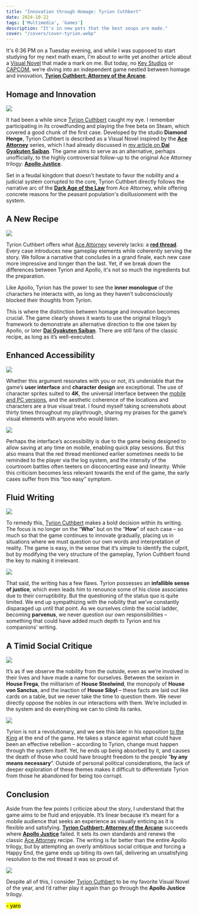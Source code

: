```yaml
---
title: "Innovation through Homage: Tyrion Cuthbert"
date: 2024-10-22
tags: ['Multimedia', 'Games']
description: "It's in new pots that the best soups are made."
cover: "/covers/cover-tyrion.webp"
---
```


It's 6:36 PM on a Tuesday evening, and while I was supposed to start studying for my next math exam, I'm about to write yet another article about a [Visual Novel](https://en.wikipedia.org/wiki/Visual_novel) that made a mark on me. But today, no [Key Studios](https://en.wikipedia.org/wiki/Key_(company)) or [CAPCOM](https://en.wikipedia.org/wiki/Capcom), we’re diving into an independent game nestled between homage and innovation, [**Tyrion Cuthbert: Attorney of the Arcane**](https://store.steampowered.com/app/1590230/Tyrion_Cuthbert_Attorney_of_the_Arcane/).

## Homage and Innovation

![](<Tyrion+Close (1).png>)

It had been a while since [Tyrion Cuthbert](https://attorneyofthearcane.fandom.com/wiki/Tyrion_Cuthbert:_Attorney_of_the_Arcane) caught my eye. I remember participating in its crowdfunding and playing the free beta on Steam, which covered a good chunk of the first case. Developed by the studio **Diamond Henge**, Tyrion Cuthbert is described as a Visual Novel inspired by the [**Ace Attorney**](https://www.ace-attorney.com/) series, which I had already discussed in [my article on **Dai Gyakuten Saiban**](https://skoomaden.me/en/posts/dai-gyakuten-saiban). The game aims to serve as an alternative, perhaps unofficially, to the highly controversial follow-up to the original Ace Attorney trilogy: [**Apollo Justice**](https://en.wikipedia.org/wiki/Apollo_Justice:_Ace_Attorney).

Set in a feudal kingdom that doesn't hesitate to favor the nobility and a judicial system corrupted to the core, Tyrion Cuthbert directly follows the narrative arc of the [**Dark Age of the Law**](https://aceattorney.fandom.com/wiki/Dark_age_of_the_law) from Ace Attorney, while offering concrete reasons for the peasant population's disillusionment with the system.

## A New Recipe

![](image-204.png)

Tyrion Cuthbert offers what [Ace Attorney](https://www.ace-attorney.com/) severely lacks: a [**red thread**](https://www.linternaute.fr/dictionnaire/fr/definition/fil-rouge/). Every case introduces new gameplay elements while coherently serving the story. We follow a narrative that concludes in a grand finale, each new case more impressive and longer than the last. Yet, if we break down the differences between Tyrion and Apollo, it's not so much the ingredients but the preparation.

Like Apollo, Tyrion has the power to see the **inner monologue** of the characters he interacts with, as long as they haven’t subconsciously blocked their thoughts from Tyrion.

This is where the distinction between homage and innovation becomes crucial. The game clearly shows it wants to use the original trilogy’s framework to demonstrate an alternative direction to the one taken by Apollo, or later [**Dai Gyakuten Saiban**](https://skoomaden.me/en/posts/dai-gyakuten-saiban). There are still fans of the classic recipe, as long as it’s well-executed.

## Enhanced Accessibility

![](image-205.png)

Whether this argument resonates with you or not, it’s undeniable that the game’s **user interface** and **character design** are exceptional. The use of character sprites suited to **4K**, the universal interface between the [mobile and PC versions](https://vndb.org/v45489), and the aesthetic coherence of the locations and characters are a true visual treat. I found myself taking screenshots about thirty times throughout my playthrough, sharing my praises for the game’s visual elements with anyone who would listen.

![](image-206.png)

Perhaps the interface’s accessibility is due to the game being designed to allow saving at any time on mobile, enabling quick play sessions. But this also means that the red thread mentioned earlier sometimes needs to be reminded to the player via the log system, and the intensity of the courtroom battles often teeters on disconcerting ease and linearity. While this criticism becomes less relevant towards the end of the game, the early cases suffer from this “too easy” symptom.

## Fluid Writing

![](image-207.png)

To remedy this, [Tyrion Cuthbert](https://attorneyofthearcane.fandom.com/wiki/Tyrion_Cuthbert:_Attorney_of_the_Arcane) makes a bold decision within its writing. The focus is no longer on the “**Who**” but on the “**How**” of each case – so much so that the game continues to innovate gradually, placing us in situations where we must question our own words and interpretation of reality. The game is easy, in the sense that it’s simple to identify the culprit, but by modifying the very structure of the gameplay, Tyrion Cuthbert found the key to making it irrelevant.

![](image-208.png)

That said, the writing has a few flaws. Tyrion possesses an **infallible sense of justice**, which even leads him to renounce some of his close associates due to their corruptibility. But the questioning of the status quo is quite limited. We end up sympathizing with the nobility that we’ve constantly disparaged up until that point. As we ourselves climb the social ladder, becoming **parvenus**, we never question our own responsibilities – something that could have added much depth to Tyrion and his companions’ writing.

## A Timid Social Critique

![](image-209.png)

It’s as if we observe the nobility from the outside, even as we’re involved in their lives and have made a name for ourselves. Between the sexism in **House Frega**, the militarism of **House Steelwind**, the monopoly of **House von Sanctus**, and the inaction of **House Sibyl** – these facts are laid out like cards on a table, but we never take the time to question them. We never directly oppose the nobles in our interactions with them. We’re included in the system and do everything we can to climb its ranks.

![](image-210.png)

Tyrion is not a revolutionary, and we see this later in his opposition [to the King](https://tyrion-cuthbert-attorney-of-the-arcane.fandom.com/wiki/Aster_de_Wyverngarde) at the end of the game. He takes a stance against what could have been an effective rebellion – according to Tyrion, change must happen through the system itself. Yet, he ends up being absorbed by it, and causes the death of those who could have brought freedom to the people “**by any means necessary**”. Outside of personal political considerations, the lack of deeper exploration of these themes makes it difficult to differentiate Tyrion from those he abandoned for being too corrupt.

## Conclusion

Aside from the few points I criticize about the story, I understand that the game aims to be fluid and enjoyable. It’s linear because it’s meant for a mobile audience that seeks an experience as visually enticing as it is flexible and satisfying. [**Tyrion Cuthbert: Attorney of the Arcane**](https://attorneyofthearcane.fandom.com/wiki/Tyrion_Cuthbert:_Attorney_of_the_Arcane) succeeds where [**Apollo Justice**](https://www.ace-attorney.com/aj-trilogy/) failed. It sets its own standards and renews the classic [Ace Attorney](https://www.ace-attorney.com/) recipe. The writing is far better than the entire Apollo trilogy, but by attempting an overly ambitious social critique and forcing a Happy End, the game ends up biting its own tail, delivering an unsatisfying resolution to the red thread it was so proud of.

![](image-211.png)

Despite all of this, I consider [Tyrion Cuthbert](https://attorneyofthearcane.fandom.com/wiki/Tyrion_Cuthbert:_Attorney_of_the_Arcane) to be my favorite Visual Novel of the year, and I’d rather play it again than go through the **Apollo Justice** trilogy.

<mark>- yaro</mark>